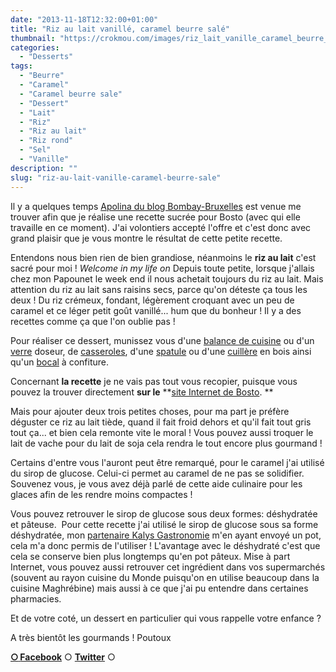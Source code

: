 ```yaml
---
date: "2013-11-18T12:32:00+01:00"
title: "Riz au lait vanillé, caramel beurre salé"
thumbnail: "https://crokmou.com/images/riz_lait_vanille_caramel_beurre_sale_0026.jpg"
categories:
  - "Desserts"
tags:
  - "Beurre"
  - "Caramel"
  - "Caramel beurre sale"
  - "Dessert"
  - "Lait"
  - "Riz"
  - "Riz au lait"
  - "Riz rond"
  - "Sel"
  - "Vanille"
description: ""
slug: "riz-au-lait-vanille-caramel-beurre-sale"
---
```


Il y a quelques temps [Apolina du blog Bombay-Bruxelles](http://bombay-bruxelles.blogspot.be/) est venue me trouver afin que je réalise une recette sucrée pour Bosto (avec qui elle travaille en ce moment). J'ai volontiers accepté l'offre et c'est donc avec grand plaisir que je vous montre le résultat de cette petite recette.

Entendons nous bien rien de bien grandiose, néanmoins le **riz au lait** c'est sacré pour moi ! *Welcome in my life on* Depuis toute petite, lorsque j'allais chez mon Papounet le week end il nous achetait toujours du riz au lait. Mais attention du riz au lait sans raisins secs, parce qu'on déteste ça tous les deux ! Du riz crémeux, fondant, légèrement croquant avec un peu de caramel et ce léger petit goût vanillé... hum que du bonheur ! Il y a des recettes comme ça que l'on oublie pas !

Pour réaliser ce dessert, munissez vous d'une [balance de cuisine](http://www.rueducommerce.fr/m/pl/malid:9633601) ou d'un [verre](http://www.rueducommerce.fr/m/pl/malid:4769908) doseur, de [casseroles](http://www.rueducommerce.fr/m/pl/malid:115), d'une [spatule](http://www.rueducommerce.fr/m/pl/malid:48515367) ou d'une [cuillère](http://www.rueducommerce.fr/m/pl/malid:43774626) en bois ainsi qu'un [bocal](http://www.rueducommerce.fr/m/pl/malid:48515378) à confiture.

Concernant **la recette** je ne vais pas tout vous recopier, puisque vous pouvez la trouver directement **sur le** **[site Internet de Bosto](http://www.bosto.be/fr/blog-culinaire-recettes.html?blog=riz-au-lait-a-la-vanille/). **

Mais pour ajouter deux trois petites choses, pour ma part je préfère déguster ce riz au lait tiède, quand il fait froid dehors et qu'il fait tout gris tout ça... et bien cela remonte vite le moral ! Vous pouvez aussi troquer le lait de vache pour du lait de soja cela rendra le tout encore plus gourmand !

Certains d'entre vous l'auront peut être remarqué, pour le caramel j'ai utilisé du sirop de glucose. Celui-ci permet au caramel de ne pas se solidifier. Souvenez vous, je vous avez déjà parlé de cette aide culinaire pour les glaces afin de les rendre moins compactes !

Vous pouvez retrouver le sirop de glucose sous deux formes: déshydratée et pâteuse.  Pour cette recette j'ai utilisé le sirop de glucose sous sa forme déshydratée, mon [partenaire Kalys Gastronomie](http://fr.gastronomie.kalys.com/sirop-de-glucose.html) m'en ayant envoyé un pot, cela m'a donc permis de l'utiliser ! L'avantage avec le déshydraté c'est que cela se conserve bien plus longtemps qu'en pot pâteux. Mise à part Internet, vous pouvez aussi retrouver cet ingrédient dans vos supermarchés (souvent au rayon cuisine du Monde puisqu'on en utilise beaucoup dans la cuisine Maghrébine) mais aussi à ce que j'ai pu entendre dans certaines pharmacies.

Et de votre coté, un dessert en particulier qui vous rappelle votre enfance ?

A très bientôt les gourmands ! Poutoux

[**○<span style="font-size: xx-small; margin: 0px; outline: 0px; padding: 0px;"><span style="font-family: Arial, Helvetica, sans-serif; margin: 0px; outline: 0px; padding: 0px;"> </span></span>Facebook**](https://www.facebook.com/pages/CroKMou/148093255259077) ○ [**Twitter**](https://twitter.com/Crokmou) ○

 